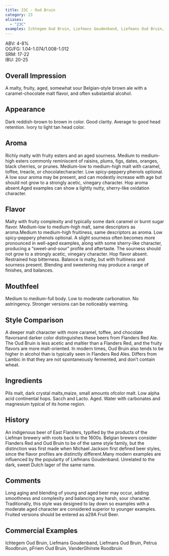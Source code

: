 ```yaml
---
title: 23C - Oud Bruin
category: 23
aliases: 
  - "23C"
examples: Ichtegem Oud Bruin, Liefmans Goudenband, Liefmans Oud Bruin, Petrus Roodbruin, pFriem Oud Bruin, VanderGhinste Roodbruin
---
```


ABV: 4-8%  
OG/FG: 1.04-1.074/1.008-1.012  
SRM: 17-22  
IBU: 20-25

## Overall Impression
A malty, fruity, aged, somewhat sour Belgian-style brown ale with a caramel-chocolate malt flavor, and often substantial alcohol.

## Appearance
Dark reddish-brown to brown in color. Good clarity. Average to good head retention. Ivory to light tan head color.

## Aroma
Richly malty with fruity esters and an aged sourness. Medium to medium-high esters commonly reminiscent of raisins, plums, figs, dates, oranges, black cherries, or prunes. Medium-low to medium-high malt with caramel, toffee, treacle, or chocolatecharacter. Low spicy-peppery phenols optional. A low sour aroma may be present, and can modestly increase with age but should not grow to a strongly acetic, vinegary character. Hop aroma absent.Aged examples can show a lightly nutty, sherry-like oxidation character.

## Flavor
Malty with fruity complexity and typically some dark caramel or burnt sugar flavor. Medium-low to medium-high malt, same descriptors as aroma.Medium to medium-high fruitiness, same descriptors as aroma. Low spicy-peppery phenols optional. A slight sourness often becomes more pronounced in well-aged examples, along with some sherry-like character, producing a “sweet-and-sour” profile and aftertaste. The sourness should not grow to a strongly acetic, vinegary character. Hop flavor absent. Restrained hop bitterness. Balance is malty, but with fruitiness and sourness present. Blending and sweetening may produce a range of finishes, and balances.

## Mouthfeel
Medium to medium-full body. Low to moderate carbonation. No astringency. Stronger versions can be noticeably warming.

## Style Comparison
A deeper malt character with more caramel, toffee, and chocolate flavorsand darker color distinguishes these beers from Flanders Red Ale. The Oud Bruin is less acetic and maltier than a Flanders Red, and the fruity flavors are more malt-oriented. In modern times, Oud Bruin also tends to be higher in alcohol than is typically seen in Flanders Red Ales. Differs from Lambic in that they are not spontaneously fermented, and don’t contain wheat.

## Ingredients
Pils malt, dark crystal malts,maize, small amounts ofcolor malt. Low alpha acid continental hops. Sacch and Lacto. Aged. Water with carbonates and magnesium typical of its home region.

## History
An indigenous beer of East Flanders, typified by the products of the Liefman brewery with roots back to the 1600s. Belgian brewers consider Flanders Red and Oud Bruin to be of the same style family, but the distinction was first made when Michael Jackson first defined beer styles, since the flavor profiles are distinctly different.Many modern examples are influenced by the popularity of Liefmans Goudenband. Unrelated to the dark, sweet Dutch lager of the same name.

## Comments
Long aging and blending of young and aged beer may occur, adding smoothness and complexity and balancing any harsh, sour character. Traditionally, this style was designed to lay down so examples with a moderate aged character are considered superior to younger examples. Fruited versions should be entered as a29A Fruit Beer.

## Commercial Examples
Ichtegem Oud Bruin, Liefmans Goudenband, Liefmans Oud Bruin, Petrus Roodbruin, pFriem Oud Bruin, VanderGhinste Roodbruin